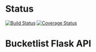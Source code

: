 # Status
[![Build Status](https://travis-ci.org/ckwagaba/flask_api.svg)](https://travis-ci.org/ckwagaba/flask_api)
[![Coverage Status](https://coveralls.io/repos/github/ckwagaba/flask_api/badge.svg)](https://coveralls.io/github/ckwagaba/flask_api)

# Bucketlist Flask API
